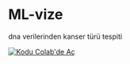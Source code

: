 # ML-vize
dna verilerinden kanser türü tespiti

[![Kodu Colab'de Aç](https://colab.research.google.com/assets/colab-badge.svg)](https://colab.research.google.com/github/oznurhasoglu/ML-vize/blob/main/mlvize/mlvize.ipynb)

